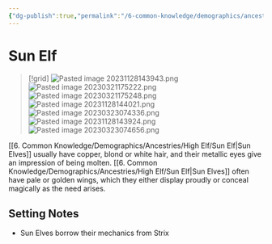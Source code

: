 ```yaml
---
{"dg-publish":true,"permalink":"/6-common-knowledge/demographics/ancestries/high-elf/sun-elf/"}
---
```


# Sun Elf

>[!grid]
>![Pasted image 20231128143943.png](/img/user/x.%20Assets/Attachments/Pasted%20image%2020231128143943.png)
>![Pasted image 20230321175222.png](/img/user/x.%20Assets/Attachments/Pasted%20image%2020230321175222.png)
>![Pasted image 20230321175248.png](/img/user/x.%20Assets/Attachments/Pasted%20image%2020230321175248.png)
>![Pasted image 20231128144021.png](/img/user/x.%20Assets/Attachments/Pasted%20image%2020231128144021.png)
![Pasted image 20230323074336.png](/img/user/x.%20Assets/Attachments/Pasted%20image%2020230323074336.png)
>![Pasted image 20231128143924.png](/img/user/x.%20Assets/Attachments/Pasted%20image%2020231128143924.png)
![Pasted image 20230323074656.png](/img/user/x.%20Assets/Attachments/Pasted%20image%2020230323074656.png)

[[6. Common Knowledge/Demographics/Ancestries/High Elf/Sun Elf\|Sun Elves]] usually have copper, blond or white hair, and their metallic eyes give an impression of being molten. [[6. Common Knowledge/Demographics/Ancestries/High Elf/Sun Elf\|Sun Elves]] often have pale or golden wings, which they either display proudly or conceal magically as the need arises. 

## Setting Notes

- Sun Elves borrow their mechanics from Strix


